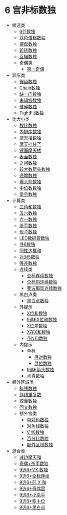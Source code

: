 <!-- DOCTOC SKIP -->

# 6 宫非标数独

* 候选类
  * [6邻数独](候选类/6邻数独.md)
  * [双色蛋糕数独](候选类/双色蛋糕数独.md)
  * [摆盘数独](候选类/摆盘数独.md)
  * [轮转数独](候选类/轮转数独.md)
  * [互描数独](候选类/互描数独.md)
  * 奇偶类
    * [第一奇偶](候选类/奇偶类/第一奇偶.md)
* 异形类
  * [锯齿数独](异形类/锯齿数独.md)
  * [Chain数独](异形类/Chain数独.md)
  * [缺一门数独](异形类/缺一门数独.md)
  * [未知宫数独](异形类/未知宫数独.md)
  * [破碎数独](异形类/破碎数独.md)
  * [TightFit数独](异形类/TightFit数独.md)
* 比大小类
  * [数比数独](比大小类/数比数独.md)
  * [内排序数独](比大小类/内排序数独.md)
  * [摩天楼数独](比大小类/摩天楼数独.md)
  * [摩天挡住了](比大小类/摩天挡住了.md)
  * [镜面摩天楼](比大小类/镜面摩天楼.md)
  * [表面数独](比大小类/表面数独.md)
  * [之间数独](比大小类/之间数独.md)
  * [较大数箭头数独](比大小类/较大数箭头数独.md)
  * [递增数独](比大小类/递增数独.md)
  * [爆头箭数独](比大小类/爆头箭数独.md)
  * [中位数数独](比大小类/中位数数独.md)
  * [堡垒数独](比大小类/堡垒数独.md)
* 计算类
  * [三角和数独](计算类/三角和数独.md)
  * [五六数独](计算类/五六数独.md)
  * [六一数独](计算类/六一数独.md)
  * [杀手数独](计算类/杀手数独.md)
  * [骰子数独](计算类/骰子数独.md)
  * [LED数码管数独](计算类/LED数码管数独.md)
  * [寻6数独](计算类/寻6数独.md)
  * [同性边框和](计算类/同性边框和.md)
  * [对对5数独](计算类/对对5数独.md)
  * [等差数独](计算类/等差数独.md)
  * 连续类
    * [全标连续数独](计算类/连续类/全标连续数独.md)
    * [全标斜连续数独](计算类/连续类/全标斜连续数独.md)
    * [斐波那契连续数独](计算类/连续类/斐波那契连续数独.md)
  * 黑白点类
    * [黑白点数独](计算类/黑白点类/黑白点数独.md)
  * 外提示
    * [X位和数独](计算类/外提示/X位和数独.md)
    * [9选6X位和数独](计算类/外提示/9选6X位和数独.md)
    * [X位差数独](计算类/外提示/X位差数独.md)
    * [X在X和数独](计算类/外提示/X在X和数独.md)
    * [花N和数独](计算类/外提示/花N和数独.md)
  * 内提示
    * 单标
      * [寻对数独](计算类/内提示/单标/寻对数独.md)
      * [寻位数独](计算类/内提示/单标/寻位数独.md)
    * [9选6箭头数独](计算类/内提示/9选6箭头数独.md)
    * [肯肯数独](计算类/内提示/肯肯数独.md)
* 额外区域类
  * [斜线数独](额外区域类/斜线数独.md)
  * [斜线重复数](额外区域类/斜线重复数.md)
  * [胶囊数独](额外区域类/胶囊数独.md)
  * [回文数独](额外区域类/回文数独.md)
  * 额外宫类
    * [单对角数独](额外区域类/额外宫类/单对角数独.md)
    * [对角线数独](额外区域类/额外宫类/对角线数独.md)
    * [V 线数独](额外区域类/额外宫类/V线数独.md)
    * [百分比数独](额外区域类/额外宫类/百分比数独.md)
    * [额外区域数独](额外区域类/额外宫类/额外区域数独.md)
* 混合类
  * [减边摩天和](混合类/减边摩天和.md)
  * [奇偶+杀手数独](混合类/奇偶+杀手数独.md)
  * [9选6+VX 数独](混合类/9选6+VX数独.md)
  * [9选6+全标连续](混合类/9选6+全标连续.md)
  * [9选6+前 X 和](混合类/9选6+前X和.md)
  * [9选6+奇偶雷](混合类/9选6+奇偶雷.md)
  * [9选6+小杀手](混合类/9选6+小杀手.md)
  * [9选6+积十位](混合类/9选6+积十位.md)
  * [9选6+黑白点](混合类/9选6+黑白点.md)
